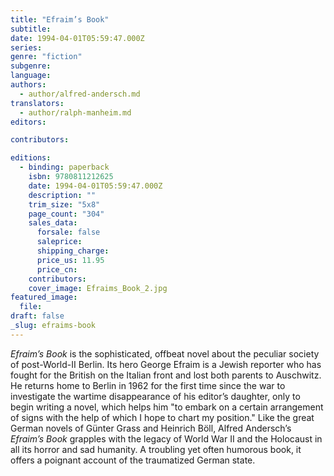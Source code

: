 ```yaml
---
title: "Efraim’s Book"
subtitle:
date: 1994-04-01T05:59:47.000Z
series:
genre: "fiction"
subgenre:
language:
authors:
  - author/alfred-andersch.md
translators:
  - author/ralph-manheim.md
editors:

contributors:

editions:
  - binding: paperback
    isbn: 9780811212625
    date: 1994-04-01T05:59:47.000Z
    description: ""
    trim_size: "5x8"
    page_count: "304"
    sales_data:
      forsale: false
      saleprice:
      shipping_charge:
      price_us: 11.95
      price_cn:
    contributors:
    cover_image: Efraims_Book_2.jpg
featured_image:
  file:
draft: false
_slug: efraims-book
---
```


_Efraim’s Book_ is the sophisticated, offbeat novel about the peculiar society of post-World-II Berlin. Its hero George Efraim is a Jewish reporter who has fought for the British on the Italian front and lost both parents to Auschwitz. He returns home to Berlin in 1962 for the first time since the war to investigate the wartime disappearance of his editor’s daughter, only to begin writing a novel, which helps him "to embark on a certain arrangement of signs with the help of which I hope to chart my position." Like the great German novels of Günter Grass and Heinrich Böll, Alfred Andersch’s _Efraim’s Book_ grapples with the legacy of World War II and the Holocaust in all its horror and sad humanity. A troubling yet often humorous book, it offers a poignant account of the traumatized German state.

